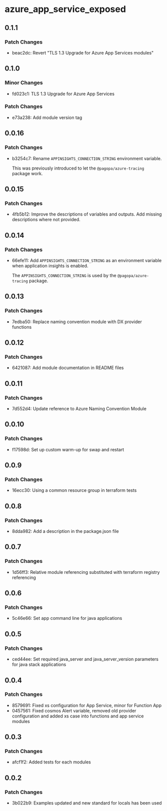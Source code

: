 # azure_app_service_exposed

## 0.1.1

### Patch Changes

- beac2dc: Revert "TLS 1.3 Upgrade for Azure App Services modules"

## 0.1.0

### Minor Changes

- fd023c1: TLS 1.3 Upgrade for Azure App Services

### Patch Changes

- e73a238: Add module version tag

## 0.0.16

### Patch Changes

- b3254c7: Rename `APPINSIGHTS_CONNECTION_STRING` environment variable.

  This was previously introduced to let the `@pagopa/azure-tracing` package work.

## 0.0.15

### Patch Changes

- 4fb5b12: Improve the descriptions of variables and outputs. Add missing descriptions where not provided.

## 0.0.14

### Patch Changes

- 66efe11: Add `APPINSIGHTS_CONNECTION_STRING` as an environment variable when application insights is enabled.

  The `APPINSIGHTS_CONNECTION_STRING` is used by the `@pagopa/azure-tracing` package.

## 0.0.13

### Patch Changes

- 7edba50: Replace naming convention module with DX provider functions

## 0.0.12

### Patch Changes

- 6421087: Add module documentation in README files

## 0.0.11

### Patch Changes

- 7d552d4: Update reference to Azure Naming Convention Module

## 0.0.10

### Patch Changes

- f17598d: Set up custom warm-up for swap and restart

## 0.0.9

### Patch Changes

- 16ecc30: Using a common resource group in terraform tests

## 0.0.8

### Patch Changes

- 8dda982: Add a description in the package.json file

## 0.0.7

### Patch Changes

- 1d56ff3: Relative module referencing substituted with terraform registry referencing

## 0.0.6

### Patch Changes

- 5c46e66: Set app command line for java applications

## 0.0.5

### Patch Changes

- ced44ee: Set required java_server and java_server_version parameters for java stack applications

## 0.0.4

### Patch Changes

- 8579691: Fixed xs configuration for App Service, minor for Function App
- 0457561: Fixed cosmos Alert variable, removed old provider configuration and added xs case into functions and app service modules

## 0.0.3

### Patch Changes

- afcf1f2: Added tests for each modules

## 0.0.2

### Patch Changes

- 3b022b9: Examples updated and new standard for locals has been used
